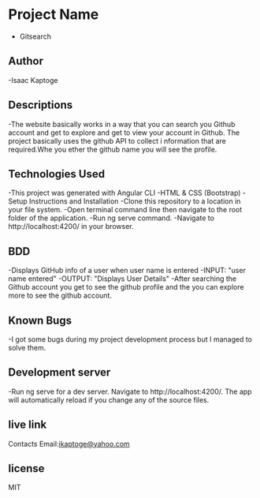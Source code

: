# Project Name
  - Gitsearch

## Author
  -Isaac Kaptoge
  
## Descriptions
-The website basically works in a way that you can search you Github account and get to explore     and get to view your account in Github. The project basically uses the github API to collect i    nformation that are required.Whe you ether the github name you will see the profile.
 ## Technologies Used
-This project was generated with Angular CLI
-HTML & CSS (Bootstrap)
-Setup Instructions and Installation
-Clone this repository to a location in your file system.
-Open terminal command line then navigate to the root folder of the application.
-Run ng serve command.
-Navigate to http://localhost:4200/ in your browser.
## BDD
-Displays GitHub info of a user when user name is entered
-INPUT: "user name entered"
-OUTPUT: "Displays User Details"
-After searching the Github account you get to see the github profile and the you can explore       more to see the github account.

## Known Bugs
-I got some bugs during my project development process but I managed to solve them.

##  Development server
-Run ng serve for a dev server. Navigate to http://localhost:4200/. The app will automatically reload if you change any of the source files.


## live link
Contacts
Email:ikaptoge@yahoo.com

## license
MIT
